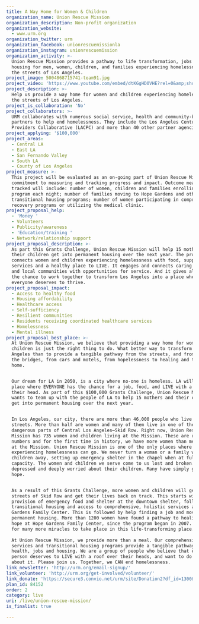 ```yaml
---
title: A Way Home for Women & Children
organization_name: Union Rescue Mission
organization_description: Non-profit organization
organization_website:
  - www.urm.org
organization_twitter: urm
organization_facebook: unionrescuemissionla
organization_instagram: unionrescuemission
organization_activity: >-
  Union Rescue Mission provides a pathway to life transformation, jobs and
  housing for men, women, children, and families experiencing homelessness on
  the streets of Los Angeles.
project_image: 5004868715741-team91.jpg
project_video: 'https://www.youtube.com/embed/dtKGgHD0VHE?rel=0&amp;showinfo=0'
project_description: >-
  Help us provide a way home for women and children experiencing homelessness on
  the streets of Los Angeles.
project_is_collaboration: 'No'
project_collaborators: >-
  URM collaborates with numerous social service, health and community-based
  partners to help end homelessness. They include the Los Angeles Central
  Providers Collaborative (LACPC) and more than 40 other partner agencies.
project_applying: '$100,000'
project_areas:
  - Central LA
  - East LA
  - San Fernando Valley
  - South LA
  - County of Los Angeles
project_measure: >-
  This project will be evaluated as an on-going part of Union Rescue Mission's
  commitment to measuring and tracking progress and impact. Outcome measurements
  tracked will include: number of women, children and families enrolling in our
  program each night; number of families moving to Hope Gardens and other
  transitional housing programs; number of women participating in comprehensive
  recovery programs or utilizing the medical clinic.
project_proposal_help:
  - 'Money '
  - Volunteers
  - Publicity/awareness
  - 'Education/training '
  - Network/relationship support
project_proposal_description: >-
  As part this Grants Challenge, Union Rescue Mission will help 15 mothers and
  their children get into permanent housing over the next year. The project
  connects women and children experiencing homelessness with food, supportive
  services and a healthy place to LIVE. It engages and connects caring citizens
  and local communities with opportunities for service. And it gives all of us
  the chance to work together to transform Los Angeles into a place where
  everyone deserves to thrive.
project_proposal_impact:
  - Access to healthy food
  - Housing affordability
  - Healthcare access
  - Self-sufficiency
  - Resilient communities
  - Residents receiving coordinated healthcare services
  - Homelessness
  - Mental illness
project_proposal_best_place: >-
  At Union Rescue Mission, we believe that providing a way home for women and
  children is just the right thing to do. What better way to transform Los
  Angeles than to provide a tangible pathway from the streets, and from under
  the bridges, from cars and motels, from hopelessness to healing and to a
  home. 


  Our dream for LA in 2050, is a city where no-one is homeless. LA will be a
  place where EVERYONE has the chance for a job, food, and LIVE with a roof over
  their head. As part of this $100,000 Grants Challenge, Union Rescue Mission
  wants to team up with the people of LA to help 15 mothers and their children
  get into permanent housing over the next year. 


  In Los Angeles, our city, there are more than 46,000 people who live on the
  streets. More than half are women and many of them live in one of the most
  dangerous parts of Central Los Angeles—Skid Row. Right now, Union Rescue
  Mission has 735 women and children living at the Mission. These are record
  numbers and for the first time in history, we have more women than men living
  at the Mission. Union Rescue Mission is one of the only places where families
  experiencing homelessness can go. We never turn a woman or a family with
  children away, setting up emergency shelter in the chapel when at full
  capacity. The women and children we serve come to us lost and broken. They are
  depressed and deeply worried about their children. Many have simply given up
  hope. 


  As a result of this Grants Challenge, more women and children will get off the
  streets of Skid Row and get their lives back on track. This starts with the
  provision of emergency food and shelter at the downtown shelter, followed by
  transitional housing and access to comprehensive, holistic services at Hope
  Gardens Family Center. This is followed by help finding a job and moving into
  permanent housing. More than 1200 women have found a pathway to healing and
  hope at Hope Gardens Family Center, since the program began in 2007. We plan
  for many more miracles to take place in this life-transforming place. 
    
  At Union Rescue Mission, we provide more than a meal. Our comprehensive
  services and transitional housing programs provide a tangible pathway to
  health, jobs and housing. We are a group of people who believe that every
  person deserves to LIVE with a roof over their heads, and want to do something
  about it. Please join us. Together, we CAN end homelessness.
link_newsletter: 'http://urm.org/email-signup/'
link_volunteer: 'http://urm.org/get-involved/volunteer/'
link_donate: 'https://secure3.convio.net/urm/site/Donation2?df_id=1300&1300.donation=form1'
plan_id: 84152
order: 2
category: live
uri: /live/union-rescue-mission/
is_finalist: true

---
```

